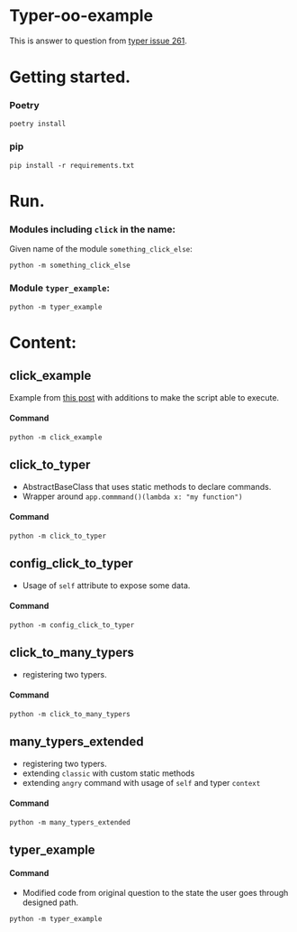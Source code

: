 # Typer-oo-example

This is answer to question from [typer issue 261](
https://github.com/tiangolo/typer/issues/261
).

# Getting started.

### Poetry

```shell
poetry install
```

### pip

```shell
pip install -r requirements.txt
```

# Run.

### Modules including `click` in the name:

Given name of the module `something_click_else`:

```shell
python -m something_click_else
```

### Module `typer_example`:

```shell
python -m typer_example
```

# Content:

## click_example
Example from [this post](
https://github.com/tiangolo/typer/issues/261#issuecomment-819174185
) with additions to make the script able to execute.
#### Command

```shell
python -m click_example
```

## click_to_typer

* AbstractBaseClass that uses static methods to declare commands.
* Wrapper around `app.commmand()(lambda x: "my function")`

#### Command

```shell
python -m click_to_typer
```

## config_click_to_typer

* Usage of `self` attribute to expose some data.

#### Command

```shell
python -m config_click_to_typer
```

## click_to_many_typers

* registering two typers.

#### Command

```shell
python -m click_to_many_typers
```

## many_typers_extended

* registering two typers.
* extending `classic` with custom static methods
* extending `angry` command with usage of `self` and typer `context`

#### Command

```shell
python -m many_typers_extended
```

## typer_example

#### Command

* Modified code from original question to the state the user goes through designed path.

```shell
python -m typer_example
```
